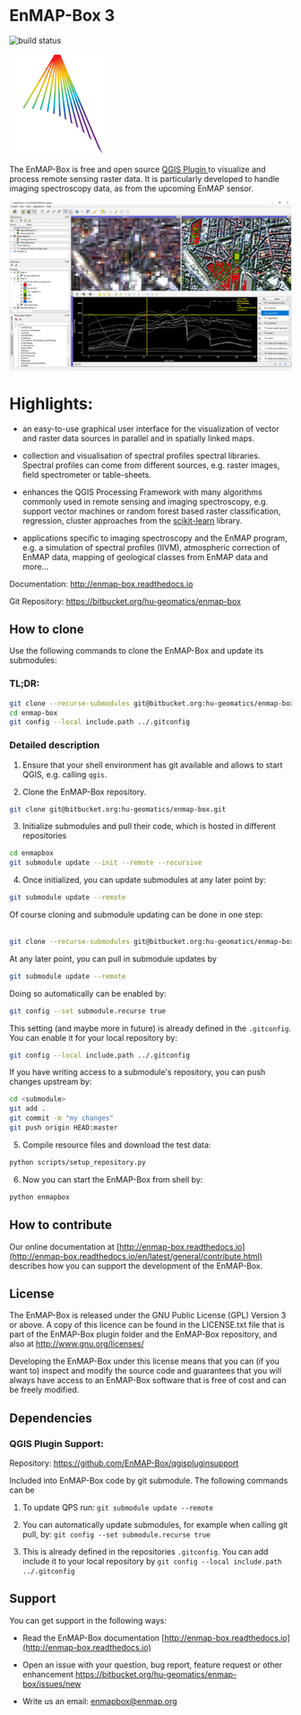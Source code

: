 # EnMAP-Box 3

![build status](https://img.shields.io/bitbucket/pipelines/hu-geomatics/enmap-box.svg)

![Logo](enmapbox/gui/ui/icons/enmapbox.svg)

The EnMAP-Box is free and open source [QGIS Plugin ](https://www.qgis.org) to visualize and process remote sensing raster data. 
It is particularly developed to handle imaging spectroscopy data, as from the upcoming EnMAP sensor.

![Screenshot](doc/source/img/screenshot_main3.png)

# Highlights:

* an easy-to-use graphical user interface for the visualization of vector and raster data sources in parallel and in spatially linked maps.

* collection and visualisation of spectral profiles spectral libraries. Spectral profiles can come from different sources, 
  e.g. raster images, field spectrometer or table-sheets.

* enhances the QGIS Processing Framework with many algorithms commonly used in
  remote sensing and imaging spectroscopy, e.g. support vector machines or random forest based raster classification, 
  regression, cluster approaches from the [scikit-learn](https://scikit-learn.org/stable/index.html) library.

* applications specific to imaging spectroscopy and the EnMAP program, e.g. a simulation of spectral profiles (IIVM), 
  atmospheric correction of EnMAP data, mapping of geological classes from EnMAP data and more...


Documentation: http://enmap-box.readthedocs.io

Git Repository: https://bitbucket.org/hu-geomatics/enmap-box

## How to clone

Use the following commands to clone the EnMAP-Box and update its submodules:

### TL;DR:

````bash
git clone --recurse-submodules git@bitbucket.org:hu-geomatics/enmap-box.git
cd enmap-box
git config --local include.path ../.gitconfig
````

### Detailed description

1. Ensure that your shell environment has git available and allows to start QGIS, e.g. calling `qgis`.


2. Clone the EnMAP-Box repository. 

````bash
git clone git@bitbucket.org:hu-geomatics/enmap-box.git
````

3. Initialize submodules and pull their code, which is hosted in different repositories
````bash
cd enmapbox
git submodule update --init --remote --recursive
````

4. Once initialized, you can update submodules at any later point by:
````bash
git submodule update --remote
````

Of course cloning and submodule updating can be done in one step:
````bash

git clone --recurse-submodules git@bitbucket.org:hu-geomatics/enmap-box.git
````

At any later point, you can pull in submodule updates by
````bash
git submodule update --remote
````

Doing so automatically can be enabled by:
````bash
git config --set submodule.recurse true
````

This setting (and maybe more in future) is already defined in the `.gitconfig`. 
You can enable it for your local repository by:

````bash
git config --local include.path ../.gitconfig
````

If you have writing access to a submodule's repository, you can push changes upstream by:

````bash
cd <submodule>
git add .
git commit -m "my changes"
git push origin HEAD:master
````

5. Compile resource files and download the test data:
````bash
python scripts/setup_repository.py
````

6. Now you can start the EnMAP-Box from shell by:
````bash
python enmapbox
````







## How to contribute

Our online documentation at [http://enmap-box.readthedocs.io](http://enmap-box.readthedocs.io/en/latest/general/contribute.html) describes how you can support the development of the EnMAP-Box.

## License

The EnMAP-Box is released under the GNU Public License (GPL) Version 3 or above. A copy of this licence can be found in 
the LICENSE.txt file that is part of the EnMAP-Box plugin folder and the EnMAP-Box repository, and also at
<http://www.gnu.org/licenses/>

Developing the EnMAP-Box under this license means that you can (if you want to) inspect and modify the source code and guarantees that you 
will always have access to an EnMAP-Box software that is free of cost and can be freely
modified.

## Dependencies

### QGIS Plugin Support: 

Repository: https://github.com/EnMAP-Box/qgispluginsupport

Included into EnMAP-Box code by git submodule. The following commands can be

1. To update QPS run: `git submodule update --remote`

2. You can automatically update submodules, for example when calling git pull, by:
   `git config --set submodule.recurse true`

3. This is already defined in the repositories `.gitconfig`. You can add include it to your local repository by
   `git config --local include.path ../.gitconfig`


## Support
You can get support in the following ways:

 -  Read the EnMAP-Box documentation [http://enmap-box.readthedocs.io](http://enmap-box.readthedocs.io)

 -  Open an issue with your question, bug report, feature request or other enhancement https://bitbucket.org/hu-geomatics/enmap-box/issues/new
 
 -  Write us an email: [enmapbox@enmap.org](mailto:enmapbox@enmap.org)




